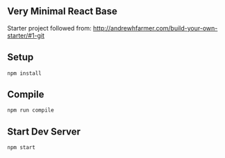 Very Minimal React Base
----
Starter project followed from: 
http://andrewhfarmer.com/build-your-own-starter/#1-git

Setup
----
```
npm install
```

Compile
----
```
npm run compile
```

Start Dev Server
----
```
npm start
```